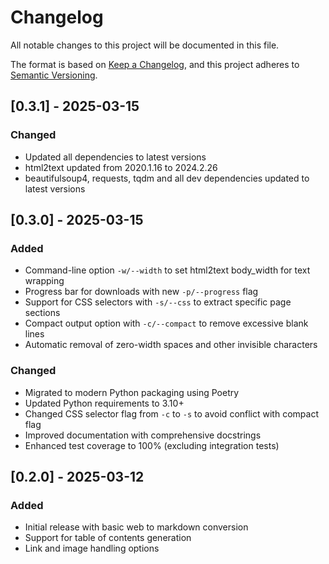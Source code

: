 # Changelog

All notable changes to this project will be documented in this file.

The format is based on [Keep a Changelog](https://keepachangelog.com/en/1.0.0/),
and this project adheres to [Semantic Versioning](https://semver.org/spec/v2.0.0.html).

## [0.3.1] - 2025-03-15

### Changed
- Updated all dependencies to latest versions
- html2text updated from 2020.1.16 to 2024.2.26
- beautifulsoup4, requests, tqdm and all dev dependencies updated to latest versions

## [0.3.0] - 2025-03-15

### Added
- Command-line option `-w/--width` to set html2text body_width for text wrapping
- Progress bar for downloads with new `-p/--progress` flag
- Support for CSS selectors with `-s/--css` to extract specific page sections
- Compact output option with `-c/--compact` to remove excessive blank lines
- Automatic removal of zero-width spaces and other invisible characters

### Changed
- Migrated to modern Python packaging using Poetry
- Updated Python requirements to 3.10+
- Changed CSS selector flag from `-c` to `-s` to avoid conflict with compact flag
- Improved documentation with comprehensive docstrings
- Enhanced test coverage to 100% (excluding integration tests)

## [0.2.0] - 2025-03-12

### Added
- Initial release with basic web to markdown conversion
- Support for table of contents generation
- Link and image handling options
